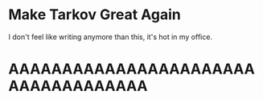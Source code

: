 # Make Tarkov Great Again
I don't feel like writing anymore than this, it's hot in my office.

# AAAAAAAAAAAAAAAAAAAAAAAAAAAAAAAAAAAA